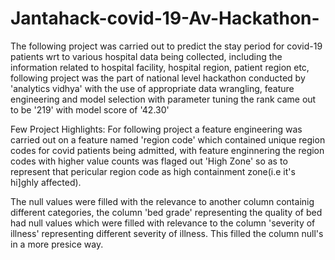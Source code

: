 # Jantahack-covid-19-Av-Hackathon-
The following project was carried out to predict the stay period for covid-19 patients wrt to various hospital data being collected, including the information related to hospital facility, hospital region, patient region etc, following project was the part of national level hackathon conducted by 'analytics vidhya' with the use of appropriate data wrangling, feature engineering and model selection with parameter tuning the rank came out to be '219' with model score of '42.30'

Few Project Highlights:
For following project a feature engineering was carried out on a feature named 'region code' which contained unique region codes for covid patients being admitted, with feature enginnering the region codes with higher value counts was flaged out 'High Zone' so as to represent that pericular region code as high containment zone(i.e it's hi]ghly affected).

The null values were filled with the relevance to another column containig different categories, the column 'bed grade' representing the quality of bed had null values which were filled with relevance to the column 'severity of illness' representing different severity of illness. This filled the column null's in a more presice way. 

